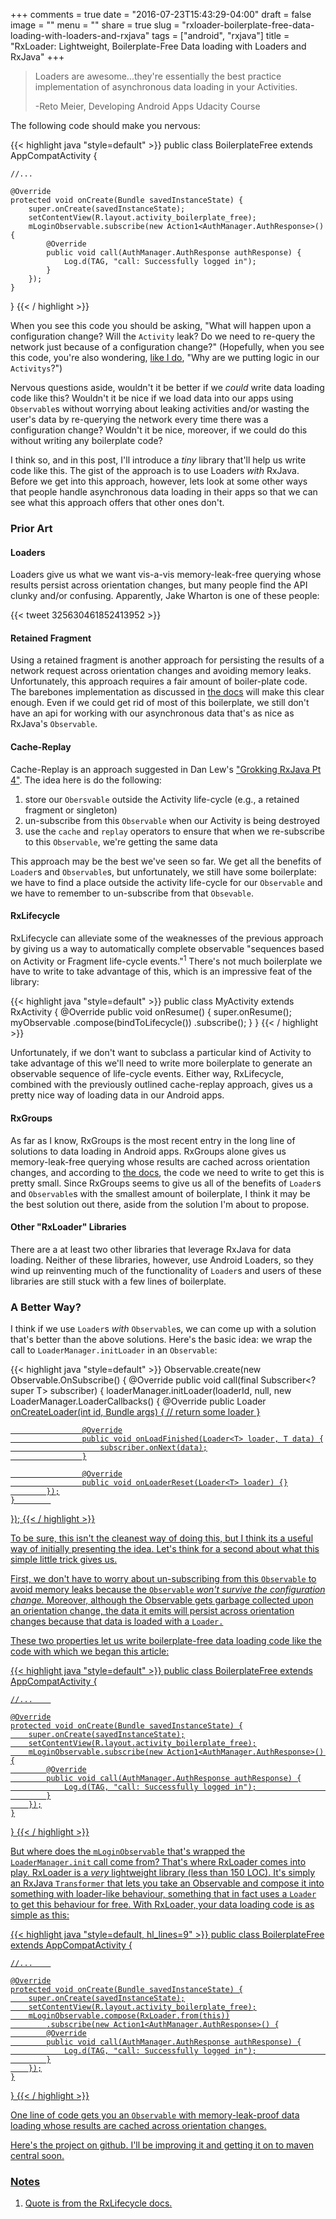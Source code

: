 +++
comments = true
date = "2016-07-23T15:43:29-04:00"
draft = false
image = ""
menu = ""
share = true
slug = "rxloader-boilerplate-free-data-loading-with-loaders-and-rxjava"
tags = ["android", "rxjava"]
title = "RxLoader: Lightweight, Boilerplate-Free Data loading with Loaders and RxJava"
+++

>Loaders are awesome...they're essentially the best practice implementation of asynchronous data loading in your Activities.
>
>-Reto Meier, Developing Android Apps Udacity Course
<!--more-->
The following code should make you nervous:

{{< highlight java "style=default" >}}
public class BoilerplateFree extends AppCompatActivity {

    //...    

    @Override
    protected void onCreate(Bundle savedInstanceState) {
        super.onCreate(savedInstanceState);
        setContentView(R.layout.activity_boilerplate_free);
        mLoginObservable.subscribe(new Action1<AuthManager.AuthResponse>() {
            @Override
            public void call(AuthManager.AuthResponse authResponse) {
                Log.d(TAG, "call: Successfully logged in");                
            }
        });
    }
}
{{< / highlight >}}

When you see this code you should be asking, "What will happen upon a configuration change? Will the `Activity` leak? Do we need to re-query the network just because of a configuration change?" (Hopefully, when you see this code, you're also wondering, [like I do](http://www.philosophicalhacker.com/post/why-we-should-stop-putting-logic-in-activities/), "Why are we putting logic in our `Activitys`?")

Nervous questions aside, wouldn't it be better if we *could* write data loading code like this? Wouldn't it be nice if we load data into our apps using `Observable`s without worrying about leaking activities and/or wasting the user's data by re-querying the network every time there was a configuration change? Wouldn't it be nice, moreover, if we could do this without writing any boilerplate code? 

I think so, and in this post, I'll introduce a *tiny* library that'll help us write code like this. The gist of the approach is to use Loaders *with* RxJava. Before we get into this approach, however, lets look at some other ways that people handle asynchronous data loading in their apps so that we can see what this approach offers that other ones don't.

### Prior Art

#### Loaders

Loaders give us what we want vis-a-vis memory-leak-free querying whose results persist across orientation changes, but many people find the API clunky and/or confusing. Apparently, Jake Wharton is one of these people:

{{< tweet 325630461852413952 >}}

#### Retained Fragment

Using a retained fragment is another approach for persisting the results of a network request across orientation changes and avoiding memory leaks. Unfortunately, this approach requires a fair amount of boiler-plate code. The barebones implementation as discussed in [the docs](https://developer.android.com/guide/topics/resources/runtime-changes.html) will make this clear enough. Even if we could get rid of most of this boilerplate, we still don't have an api for working with our asynchronous data that's as nice as RxJava's `Observable`. 

#### Cache-Replay

Cache-Replay is an approach suggested in Dan Lew's ["Grokking RxJava Pt 4"](http://blog.danlew.net/2014/10/08/grokking-rxjava-part-4/). The idea here is do the following:

1. store our `Obersvable` outside the Activity life-cycle (e.g., a retained fragment or singleton)
1. un-subscribe from this `Observable` when our Activity is being destroyed
1. use the `cache` and `replay` operators to ensure that when we re-subscribe to this `Observable`, we're getting the same data

This approach may be the best we've seen so far. We get all the benefits of `Loader`s and `Observable`s, but unfortunately, we still have some boilerplate: we have to find a place outside the activity life-cycle for our `Observable` and we have to remember to un-subscribe from that `Obsevable`.

#### RxLifecycle

RxLifecycle can alleviate some of the weaknesses of the previous approach by giving us a way to automatically complete observable "sequences based on Activity or Fragment life-cycle events."<sup>1</sup> There's not much boilerplate we have to write to take advantage of this, which is an impressive feat of the library:

{{< highlight java "style=default" >}}
public class MyActivity extends RxActivity {
    @Override
    public void onResume() {
        super.onResume();
        myObservable
            .compose(bindToLifecycle())
            .subscribe();
    }
}
{{< / highlight >}} 

Unfortunately, if we don't want to subclass a particular kind of Activity to take advantage of this we'll need to write more boilerplate to generate an observable sequence of life-cycle events. Either way, RxLifecycle, combined with the previously outlined cache-replay approach, gives us a pretty nice way of loading data in our Android apps.

#### RxGroups

As far as I know, RxGroups is the most recent entry in the long line of solutions to data loading in Android apps. RxGroups alone gives us memory-leak-free querying whose results are cached across orientation changes, and according to [the docs](https://github.com/airbnb/RxGroups), the code we need to write to get this is pretty small. Since RxGroups seems to give us all of the benefits of `Loader`s and `Observable`s with the smallest amount of boilerplate, I think it may be the best solution out there, aside from the solution I'm about to propose.

#### Other "RxLoader" Libraries

There are a at least two other libraries that leverage RxJava for data loading. Neither of these libraries, however, use Android Loaders, so they wind up reinventing much of the functionality of `Loader`s and users of these libraries are still stuck with a few lines of boilerplate.

### A Better Way?

I think if we use `Loader`s *with* `Observable`s, we can come up with a solution that's better than the above solutions. Here's the basic idea: we wrap the call to `LoaderManager.initLoader` in an `Observable`:

{{< highlight java "style=default" >}}
Observable.create(new Observable.OnSubscribe<T>() {
    @Override
    public void call(final Subscriber<? super T> subscriber) {
        loaderManager.initLoader(loaderId, null, 
                new LoaderManager.LoaderCallbacks<T>() {
                    @Override
                    public Loader<U> onCreateLoader(int id, Bundle args) {
                        // return some loader
                    }

                    @Override
                    public void onLoadFinished(Loader<T> loader, T data) {
                        subscriber.onNext(data);
                    }

                    @Override
                    public void onLoaderReset(Loader<T> loader) {}
            });
    }        
});
{{< / highlight >}}

To be sure, this isn't the cleanest way of doing this, but I think its a useful way of initially presenting the idea. Let's think for a second about what this simple little trick gives us.

First, we don't have to worry about un-subscribing from this `Observable` to avoid memory leaks because the `Observable` *won't survive the configuration change.* Moreover, although the Observable gets garbage collected upon an orientation change, the data it emits will persist across orientation changes because that data is loaded with a `Loader.`

These two properties let us write boilerplate-free data loading code like the code with which we began this article:

{{< highlight java "style=default" >}}
public class BoilerplateFree extends AppCompatActivity {

    //...    

    @Override
    protected void onCreate(Bundle savedInstanceState) {
        super.onCreate(savedInstanceState);
        setContentView(R.layout.activity_boilerplate_free);
        mLoginObservable.subscribe(new Action1<AuthManager.AuthResponse>() {
            @Override
            public void call(AuthManager.AuthResponse authResponse) {
                Log.d(TAG, "call: Successfully logged in");                
            }
        });
    }
}
{{< / highlight >}} 

But where does the `mLoginObservable` that's wrapped the `LoaderManager.init` call come from? That's where RxLoader comes into play. RxLoader is a *very* lightweight library (less than 150 LOC). It's simply an RxJava `Transformer` that lets you take an Observable and compose it into something with loader-like behaviour, something that in fact uses a `Loader` to get this behaviour for free. With RxLoader, your data loading code is as simple as this:

{{< highlight java "style=default, hl_lines=9" >}}
public class BoilerplateFree extends AppCompatActivity {

    //...    

    @Override
    protected void onCreate(Bundle savedInstanceState) {
        super.onCreate(savedInstanceState);
        setContentView(R.layout.activity_boilerplate_free);
        mLoginObservable.compose(RxLoader.from(this))
            .subscribe(new Action1<AuthManager.AuthResponse>() {
            @Override
            public void call(AuthManager.AuthResponse authResponse) {
                Log.d(TAG, "call: Successfully logged in");                
            }
        });
    }
}
{{< / highlight >}}

One line of code gets you an `Observable` with memory-leak-proof data loading whose results are cached across orientation changes.

[Here's](https://github.com/kmdupr33/RxLoader) the project on github. I'll be improving it and getting it on to maven central soon. 

### Notes

1. Quote is from [the RxLifecycle docs](https://github.com/trello/RxLifecycle). 